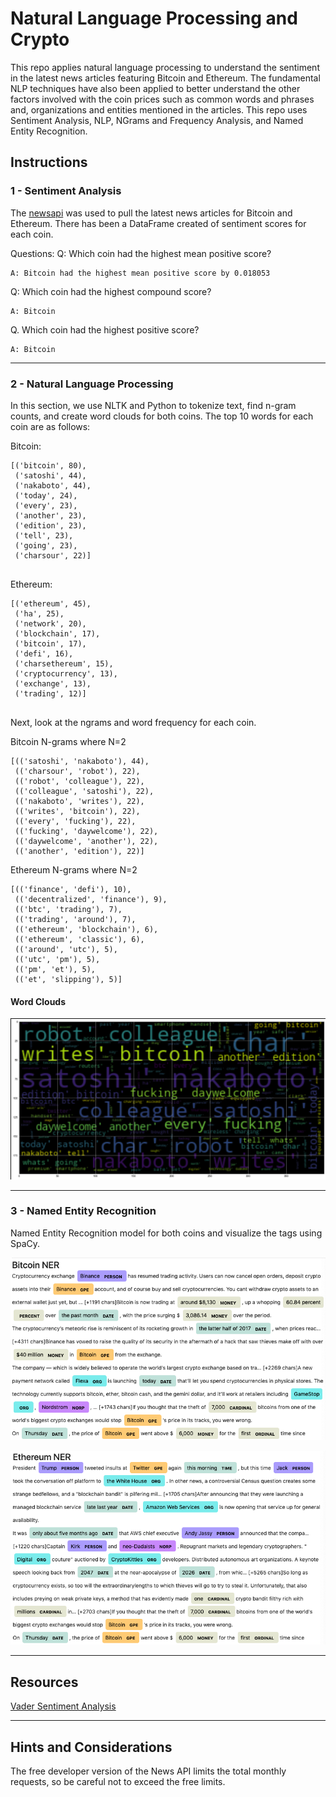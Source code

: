# Natural Language Processing and Crypto

This repo applies natural language processing to understand the sentiment in the latest news articles featuring Bitcoin and Ethereum. The fundamental NLP techniques have also been applied to better understand the other factors involved with the coin prices such as common words and phrases and, organizations and entities mentioned in the articles. This repo uses Sentiment Analysis, NLP, NGrams and Frequency Analysis, and Named Entity Recognition.

## Instructions

### 1 - Sentiment Analysis

The [newsapi](https://newsapi.org/) was used to pull the latest news articles for Bitcoin and Ethereum. There has been a DataFrame created  of sentiment scores for each coin.

Questions:
Q: Which coin had the highest mean positive score?

    A: Bitcoin had the highest mean positive score by 0.018053

Q: Which coin had the highest compound score?

    A: Bitcoin

Q. Which coin had the highest positive score?

    A: Bitcoin

---

### 2 - Natural Language Processing

In this section, we use NLTK and Python to tokenize text, find n-gram counts, and create word clouds for both coins. The top 10 words for each coin are as follows:

Bitcoin:
```
[('bitcoin', 80),
 ('satoshi', 44),
 ('nakaboto', 44),
 ('today', 24),
 ('every', 23),
 ('another', 23),
 ('edition', 23),
 ('tell', 23),
 ('going', 23),
 ('charsour', 22)]
 
```

Ethereum:
```
[('ethereum', 45),
 ('ha', 25),
 ('network', 20),
 ('blockchain', 17),
 ('bitcoin', 17),
 ('defi', 16),
 ('charsethereum', 15),
 ('cryptocurrency', 13),
 ('exchange', 13),
 ('trading', 12)]
 
```

Next, look at the ngrams and word frequency for each coin.

Bitcoin N-grams where N=2
```
[(('satoshi', 'nakaboto'), 44),
 (('charsour', 'robot'), 22),
 (('robot', 'colleague'), 22),
 (('colleague', 'satoshi'), 22),
 (('nakaboto', 'writes'), 22),
 (('writes', 'bitcoin'), 22),
 (('every', 'fucking'), 22),
 (('fucking', 'daywelcome'), 22),
 (('daywelcome', 'another'), 22),
 (('another', 'edition'), 22)]
```
Ethereum N-grams where N=2
```
[(('finance', 'defi'), 10),
 (('decentralized', 'finance'), 9),
 (('btc', 'trading'), 7),
 (('trading', 'around'), 7),
 (('ethereum', 'blockchain'), 6),
 (('ethereum', 'classic'), 6),
 (('around', 'utc'), 5),
 (('utc', 'pm'), 5),
 (('pm', 'et'), 5),
 (('et', 'slipping'), 5)]
```


#### Word Clouds

![btc-word-cloud.png](Images/btc-word-cloud.png)


---

### 3 - Named Entity Recognition

Named Entity Recognition model for both coins and visualize the tags using SpaCy.

![btc-ner.png](Images/btc-ner.png)

![eth-ner.png](Images/eth-ner.png)

---

## Resources

[Vader Sentiment Analysis](http://www.nltk.org/howto/sentiment.html)

---

## Hints and Considerations

The free developer version of the News API limits the total monthly requests, so be careful not to exceed the free limits.

